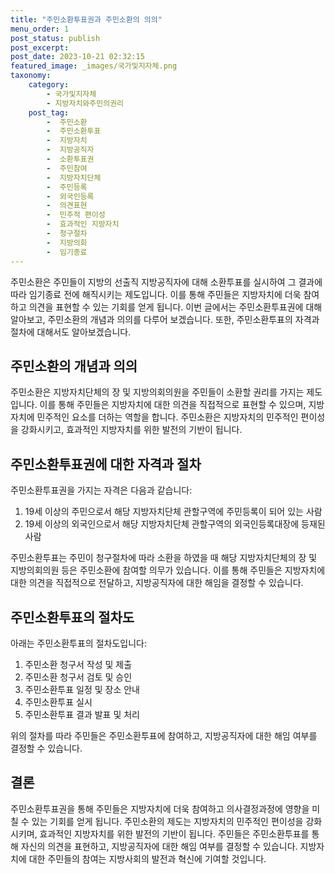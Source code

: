 ```yaml
---
title: "주민소환투표권과 주민소환의 의의"
menu_order: 1
post_status: publish
post_excerpt: 
post_date: 2023-10-21 02:32:15
featured_image: _images/국가및지자체.png
taxonomy:
    category:
        - 국가및지자체
        - 지방자치와주민의권리
    post_tag:
        -  주민소환
        -  주민소환투표
        -  지방자치
        -  지방공직자
        -  소환투표권
        -  주민참여
        -  지방자치단체
        -  주민등록
        -  외국인등록
        -  의견표현
        -  민주적 편이성
        -  효과적인 지방자치
        -  청구절차
        -  지방의회
        -  임기종료
---
```



주민소환은 주민들이 지방의 선출직 지방공직자에 대해 소환투표를 실시하여 그 결과에 따라 임기종료 전에 해직시키는 제도입니다. 이를 통해 주민들은 지방자치에 더욱 참여하고 의견을 표현할 수 있는 기회를 얻게 됩니다. 이번 글에서는 주민소환투표권에 대해 알아보고, 주민소환의 개념과 의의를 다루어 보겠습니다. 또한, 주민소환투표의 자격과 절차에 대해서도 알아보겠습니다.

## 주민소환의 개념과 의의

주민소환은 지방자치단체의 장 및 지방의회의원을 주민들이 소환할 권리를 가지는 제도입니다. 이를 통해 주민들은 지방자치에 대한 의견을 직접적으로 표현할 수 있으며, 지방자치에 민주적인 요소를 더하는 역할을 합니다. 주민소환은 지방자치의 민주적인 편이성을 강화시키고, 효과적인 지방자치를 위한 발전의 기반이 됩니다.

## 주민소환투표권에 대한 자격과 절차

주민소환투표권을 가지는 자격은 다음과 같습니다:

1. 19세 이상의 주민으로서 해당 지방자치단체 관할구역에 주민등록이 되어 있는 사람
2. 19세 이상의 외국인으로서 해당 지방자치단체 관할구역의 외국인등록대장에 등재된 사람

주민소환투표는 주민이 청구절차에 따라 소환을 하였을 때 해당 지방자치단체의 장 및 지방의회의원 등은 주민소환에 참여할 의무가 있습니다. 이를 통해 주민들은 지방자치에 대한 의견을 직접적으로 전달하고, 지방공직자에 대한 해임을 결정할 수 있습니다.

## 주민소환투표의 절차도

아래는 주민소환투표의 절차도입니다:

1. 주민소환 청구서 작성 및 제출
2. 주민소환 청구서 검토 및 승인
3. 주민소환투표 일정 및 장소 안내
4. 주민소환투표 실시
5. 주민소환투표 결과 발표 및 처리

위의 절차를 따라 주민들은 주민소환투표에 참여하고, 지방공직자에 대한 해임 여부를 결정할 수 있습니다.

## 결론

주민소환투표권을 통해 주민들은 지방자치에 더욱 참여하고 의사결정과정에 영향을 미칠 수 있는 기회를 얻게 됩니다. 주민소환의 제도는 지방자치의 민주적인 편이성을 강화시키며, 효과적인 지방자치를 위한 발전의 기반이 됩니다. 주민들은 주민소환투표를 통해 자신의 의견을 표현하고, 지방공직자에 대한 해임 여부를 결정할 수 있습니다. 지방자치에 대한 주민들의 참여는 지방사회의 발전과 혁신에 기여할 것입니다.

